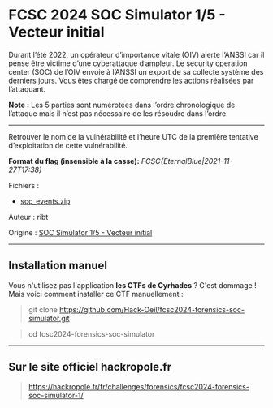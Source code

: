 # FCSC 2024 SOC Simulator 1/5 - Vecteur initial

Durant l’été 2022, un opérateur d’importance vitale (OIV) alerte l’ANSSI car il pense être victime d’une cyberattaque d’ampleur. Le security operation center (SOC) de l’OIV envoie à l’ANSSI un export de sa collecte système des derniers jours. Vous êtes chargé de comprendre les actions réalisées par l’attaquant.

**Note :** Les 5 parties sont numérotées dans l’ordre chronologique de l’attaque mais il n’est pas nécessaire de les résoudre dans l’ordre.

----------------

Retrouver le nom de la vulnérabilité et l’heure UTC de la première tentative d’exploitation de cette vulnérabilité.

**Format du flag (insensible à la casse):** *FCSC{EternalBlue|2021-11-27T17:38}*



Fichiers :
- [soc_events.zip](https://hackropole.fr/filer/fcsc2024-forensics-soc-simulator/public_filer/soc_events.zip)


Auteur : ribt

Origine : [SOC Simulator 1/5 - Vecteur initial](https://hackropole.fr/fr/challenges/forensics/fcsc2024-forensics-soc-simulator-1/)


-----------

## Installation manuel
Vous n'utilisez pas l'application **les CTFs de Cyrhades** ? C'est dommage !
Mais voici comment installer ce CTF manuellement :

> git clone https://github.com/Hack-Oeil/fcsc2024-forensics-soc-simulator.git

> cd fcsc2024-forensics-soc-simulator


-----------

## Sur le site officiel hackropole.fr
> https://hackropole.fr/fr/challenges/forensics/fcsc2024-forensics-soc-simulator-1/